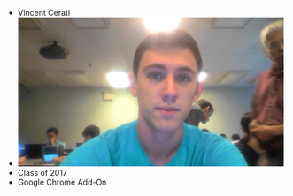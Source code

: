 * Vincent Cerati
* ![alt-text](https://raw.githubusercontent.com/winstonian32/exercise01/master/headshot.jpeg)
* Class of 2017
* Google Chrome Add-On
